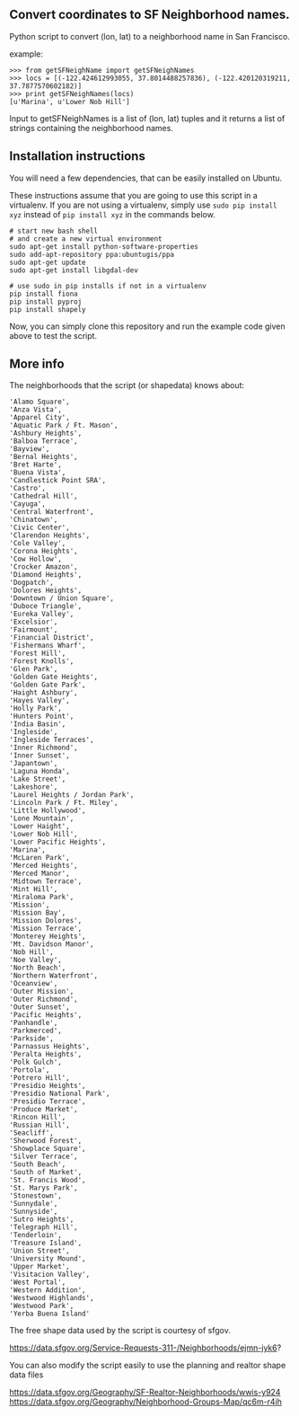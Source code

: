 <h2>Convert coordinates to SF Neighborhood names.</h2>

Python script to convert (lon, lat) to a neighborhood name in San Francisco.

example:
```
>>> from getSFNeighName import getSFNeighNames
>>> locs = [(-122.424612993055, 37.8014488257836), (-122.420120319211, 37.7877570602182)]
>>> print getSFNeighNames(locs)
[u'Marina', u'Lower Nob Hill']
```

Input to getSFNeighNames is a list of (lon, lat) tuples and
it returns a list of strings containing the neighborhood names.


<h2>Installation instructions</h2>

You will need a few dependencies, that can be easily installed on
Ubuntu.

These instructions assume that you are going to use this script
in a virtualenv. If you are not using a virtualenv, simply use `sudo
pip install xyz` instead of `pip install xyz` in the commands below.


```
# start new bash shell
# and create a new virtual environment
sudo apt-get install python-software-properties
sudo add-apt-repository ppa:ubuntugis/ppa
sudo apt-get update
sudo apt-get install libgdal-dev

# use sudo in pip installs if not in a virtualenv
pip install fiona
pip install pyproj
pip install shapely
```

Now, you can simply clone this repository and run the
example code given above to test the script.

<h2>More info</h2>

The neighborhoods that the script (or shapedata) knows about:

```
'Alamo Square',
'Anza Vista',
'Apparel City',
'Aquatic Park / Ft. Mason',
'Ashbury Heights',
'Balboa Terrace',
'Bayview',
'Bernal Heights',
'Bret Harte',
'Buena Vista',
'Candlestick Point SRA',
'Castro',
'Cathedral Hill',
'Cayuga',
'Central Waterfront',
'Chinatown',
'Civic Center',
'Clarendon Heights',
'Cole Valley',
'Corona Heights',
'Cow Hollow',
'Crocker Amazon',
'Diamond Heights',
'Dogpatch',
'Dolores Heights',
'Downtown / Union Square',
'Duboce Triangle',
'Eureka Valley',
'Excelsior',
'Fairmount',
'Financial District',
'Fishermans Wharf',
'Forest Hill',
'Forest Knolls',
'Glen Park',
'Golden Gate Heights',
'Golden Gate Park',
'Haight Ashbury',
'Hayes Valley',
'Holly Park',
'Hunters Point',
'India Basin',
'Ingleside',
'Ingleside Terraces',
'Inner Richmond',
'Inner Sunset',
'Japantown',
'Laguna Honda',
'Lake Street',
'Lakeshore',
'Laurel Heights / Jordan Park',
'Lincoln Park / Ft. Miley',
'Little Hollywood',
'Lone Mountain',
'Lower Haight',
'Lower Nob Hill',
'Lower Pacific Heights',
'Marina',
'McLaren Park',
'Merced Heights',
'Merced Manor',
'Midtown Terrace',
'Mint Hill',
'Miraloma Park',
'Mission',
'Mission Bay',
'Mission Dolores',
'Mission Terrace',
'Monterey Heights',
'Mt. Davidson Manor',
'Nob Hill',
'Noe Valley',
'North Beach',
'Northern Waterfront',
'Oceanview',
'Outer Mission',
'Outer Richmond',
'Outer Sunset',
'Pacific Heights',
'Panhandle',
'Parkmerced',
'Parkside',
'Parnassus Heights',
'Peralta Heights',
'Polk Gulch',
'Portola',
'Potrero Hill',
'Presidio Heights',
'Presidio National Park',
'Presidio Terrace',
'Produce Market',
'Rincon Hill',
'Russian Hill',
'Seacliff',
'Sherwood Forest',
'Showplace Square',
'Silver Terrace',
'South Beach',
'South of Market',
'St. Francis Wood',
'St. Marys Park',
'Stonestown',
'Sunnydale',
'Sunnyside',
'Sutro Heights',
'Telegraph Hill',
'Tenderloin',
'Treasure Island',
'Union Street',
'University Mound',
'Upper Market',
'Visitacion Valley',
'West Portal',
'Western Addition',
'Westwood Highlands',
'Westwood Park',
'Yerba Buena Island'
```

The free shape data used by the script is courtesy of sfgov.

https://data.sfgov.org/Service-Requests-311-/Neighborhoods/ejmn-jyk6?

You can also modify the script easily to use the planning and
realtor shape data files

https://data.sfgov.org/Geography/SF-Realtor-Neighborhoods/wwis-y924
https://data.sfgov.org/Geography/Neighborhood-Groups-Map/qc6m-r4ih
